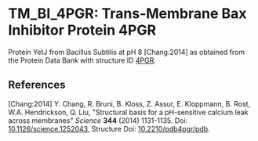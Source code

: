 # TM_BI_4PGR: Trans-Membrane Bax Inhibitor Protein 4PGR

Protein YetJ from Bacillus Subtilis at pH 8 [Chang:2014] as obtained from the
Protein Data Bank with structure ID [4PGR](http://www.rcsb.org/pdb/explore/explore.do?structureId=4pgr).

## References

[Chang:2014] Y. Chang, R. Bruni, B. Kloss, Z. Assur, E. Kloppmann, B. Rost,
W.A. Hendrickson, Q. Liu, "Structural basis for a pH-sensitive calcium leak
across membranes" _Science_ **344** (2014) 1131-1135. 
Doi: [10.1126/science.1252043](https://dx.doi.org/10.1126/science.1252043),
Structure Doi: [10.2210/pdb4pgr/pdb](https://dx.doi.org/10.2210/pdb4pgr/pdb).
